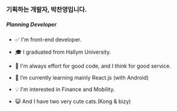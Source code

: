 ### 기획하는 개발자, 박찬영입니다.
##### Planning Developer

- :white_check_mark: I'm front-end developer.
- :mortar_board: I graduated from Hallym University.
- 🤔 I'm always effort for good code, and I think for good service.
- :memo: I’m currently learning mainly React.js (with Android)
- :bulb: I'm interested in Finance and Mobility.

- :smiley_cat: And I have two very cute cats.(Kong & bizy)
